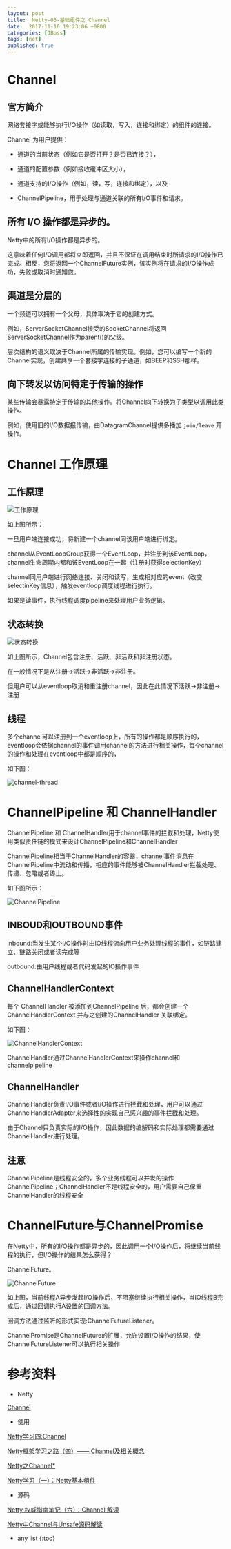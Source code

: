 ```yaml
---
layout: post
title:  Netty-03-基础组件之 Channel
date:  2017-11-16 19:23:06 +0800
categories: [JBoss]
tags: [net]
published: true
---
```


# Channel

## 官方简介

网络套接字或能够执行I/O操作（如读取，写入，连接和绑定）的组件的连接。

Channel 为用户提供：

- 通道的当前状态（例如它是否打开？是否已连接？），

- 通道的配置参数（例如接收缓冲区大小），

- 通道支持的I/O操作（例如，读，写，连接和绑定），以及

- ChannelPipeline，用于处理与通道关联的所有I/O事件和请求。

## 所有 I/O 操作都是异步的。

Netty中的所有I/O操作都是异步的。

这意味着任何I/O调用都将立即返回，并且不保证在调用结束时所请求的I/O操作已完成。相反，您将返回一个ChannelFuture实例，该实例将在请求的I/O操作成功，失败或取消时通知您。

## 渠道是分层的

一个频道可以拥有一个父母，具体取决于它的创建方式。

例如，ServerSocketChannel接受的SocketChannel将返回ServerSocketChannel作为parent()的父级。

层次结构的语义取决于Channel所属的传输实现。例如，您可以编写一个新的Channel实现，创建共享一个套接字连接的子通道，如BEEP和SSH那样。

## 向下转发以访问特定于传输的操作

某些传输会暴露特定于传输的其他操作。将Channel向下转换为子类型以调用此类操作。

例如，使用旧的I/O数据报传输，由DatagramChannel提供多播加 `join/leave` 开操作。


# Channel 工作原理

## 工作原理

![工作原理](https://images2015.cnblogs.com/blog/562880/201612/562880-20161217183926073-1296213324.png)

如上图所示：

一旦用户端连接成功，将新建一个channel同该用户端进行绑定。

channel从EventLoopGroup获得一个EventLoop，并注册到该EventLoop，channel生命周期内都和该EventLoop在一起（注册时获得selectionKey）

channel同用户端进行网络连接、关闭和读写，生成相对应的event（改变selectinKey信息），触发eventloop调度线程进行执行。

如果是读事件，执行线程调度pipeline来处理用户业务逻辑。

## 状态转换

![状态转换](https://images2015.cnblogs.com/blog/562880/201612/562880-20161217183934511-1443751012.png)

如上图所示，Channel包含注册、活跃、非活跃和非注册状态。

在一般情况下是从注册->活跃->非活跃->非注册。

但用户可以从eventloop取消和重注册channel，因此在此情况下活跃->非注册->注册

## 线程

多个channel可以注册到一个eventloop上，所有的操作都是顺序执行的，eventloop会依据channel的事件调用channel的方法进行相关操作，每个channel的操作和处理在eventloop中都是顺序的，

如下图：

![channel-thread](https://images2015.cnblogs.com/blog/562880/201612/562880-20161217183947089-1267174525.png)

# ChannelPipeline 和 ChannelHandler

ChannelPipeline 和 ChannelHandler用于channel事件的拦截和处理，Netty使用类似责任链的模式来设计ChannelPipeline和ChannelHandler

ChannelPipeline相当于ChannelHandler的容器，channel事件消息在ChannelPipeline中流动和传播，相应的事件能够被ChannelHandler拦截处理、传递、忽略或者终止。

如下图所示：

![ChannelPipeline](https://images2015.cnblogs.com/blog/562880/201612/562880-20161217184010136-11231381.png)

## INBOUD和OUTBOUND事件

inbound:当发生某个I/O操作时由IO线程流向用户业务处理线程的事件，如链路建立、链路关闭或者读完成等

outbound:由用户线程或者代码发起的IO操作事件

## ChannelHandlerContext

每个 ChannelHandler 被添加到ChannelPipeline 后，都会创建一个ChannelHandlerContext 并与之创建的ChannelHandler 关联绑定。

如下图：

![ChannelHandlerContext](https://images2015.cnblogs.com/blog/562880/201612/562880-20161217184022042-891019600.png)

ChannelHandler通过ChannelHandlerContext来操作channel和channelpipeline

## ChannelHandler

ChannelHandler负责I/O事件或者I/O操作进行拦截和处理，用户可以通过ChannelHandlerAdapter来选择性的实现自己感兴趣的事件拦截和处理。

由于Channel只负责实际的I/O操作，因此数据的编解码和实际处理都需要通过ChannelHandler进行处理。

## 注意

ChannelPipeline是线程安全的，多个业务线程可以并发的操作ChannelPipeline；ChannelHandler不是线程安全的，用户需要自己保重ChannelHandler的线程安全

# ChannelFuture与ChannelPromise

在Netty中，所有的I/O操作都是异步的，因此调用一个I/O操作后，将继续当前线程的执行，但I/O操作的结果怎么获得？

ChannelFuture。

![ChannelFuture](https://images2015.cnblogs.com/blog/562880/201612/562880-20161217184036042-1281887530.png)

如上图，当前线程A异步发起I/O操作后，不阻塞继续执行相关操作，当IO线程B完成后，通过回调执行A设置的回调方法。

回调方法通过监听的形式实现:ChannelFutureListener。

ChannelPromise是ChannelFuture的扩展，允许设置I/O操作的结果，使ChannelFutureListener可以执行相关操作

# 参考资料

- Netty

[Channel](https://netty.io/4.0/api/io/netty/channel/Channel.html)

- 使用 

[Netty学习四:Channel](https://www.cnblogs.com/TomSnail/p/6192885.html)

[Netty框架学习之路（四）—— Channel及相关概念](https://blog.csdn.net/tjreal/article/details/79661706)

[Netty之Channel*](http://www.cnblogs.com/krcys/p/9297092.html)

[Netty学习（一）：Netty基本组件](https://blog.csdn.net/qingzhou4122/article/details/81142206)

- 源码

[Netty 权威指南笔记（六）：Channel 解读](https://blog.csdn.net/hustspy1990/article/details/78454644)

[Netty中Channel与Unsafe源码解读](https://www.jianshu.com/p/4cbbf261bd0f)

* any list
{:toc}

